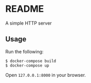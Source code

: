 # README

A simple HTTP server

## Usage

Run the following:

```
$ docker-compose build
$ docker-compose up
```

Open `127.0.0.1:8000` in your browser.
